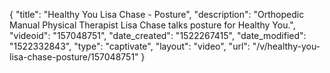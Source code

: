 {
    "title": "Healthy You Lisa Chase - Posture",
    "description": "Orthopedic Manual Physical Therapist Lisa Chase talks posture for Healthy You.",
    "videoid": "157048751",
    "date_created": "1522267415",
    "date_modified": "1522332843",
    "type": "captivate",
    "layout": "video",
    "url": "\/v\/healthy-you-lisa-chase-posture\/157048751"
}